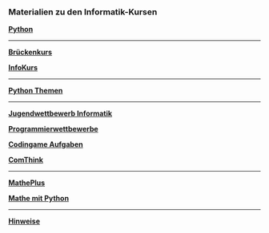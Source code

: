 ### Materialien zu den Informatik-Kursen


**[Python]( https://ktheu.github.io/PythonLernen/)**

---

**[Brückenkurs]( https://ktheu.github.io/Brueckenkurs/)**

**[InfoKurs](https://github.com/ktheu/InfoKurs/blob/gh-pages/README.md)**

---

**[Python Themen](https://ktheu.github.io/PythonThemen/)**

---

**[Jugendwettbewerb Informatik](https://ktheu.github.io/jwinf/)**

**[Programmierwettbewerbe](https://ktheu.github.io/Programmierwettbewerbe/)**

**[Codingame Aufgaben](https://github.com/ktheu/InfoKurs/blob/gh-pages/Codingame/codingame.md)**

**[ComThink](https://ktheu.github.io/comThink/)**

---

**[MathePlus](https://ktheu.github.io/MathePlus/)**

**[Mathe mit Python]( https://ktheu.github.io/MatheMitPython/)**

---

**[Hinweise](https://github.com/ktheu/InfoKurs/blob/gh-pages/hinweise.md)**



